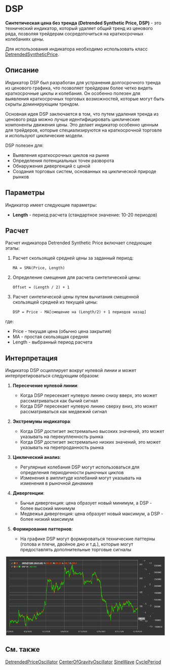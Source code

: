 # DSP

**Синтетическая цена без тренда (Detrended Synthetic Price, DSP)** - это технический индикатор, который удаляет общий тренд из ценового ряда, позволяя трейдерам сосредоточиться на краткосрочных колебаниях цены.

Для использования индикатора необходимо использовать класс [DetrendedSyntheticPrice](xref:StockSharp.Algo.Indicators.DetrendedSyntheticPrice).

## Описание

Индикатор DSP был разработан для устранения долгосрочного тренда из ценового графика, что позволяет трейдерам более четко видеть краткосрочные циклы и колебания. Он особенно полезен для выявления краткосрочных торговых возможностей, которые могут быть скрыты доминирующим трендом.

Основная идея DSP заключается в том, что путем удаления тренда из ценового ряда можно лучше идентифицировать циклические компоненты движения цены. Это делает индикатор особенно ценным для трейдеров, которые специализируются на краткосрочной торговле и используют циклические модели.

DSP полезен для:
- Выявления краткосрочных циклов на рынке
- Определения потенциальных точек разворота
- Обнаружения дивергенций с ценой
- Создания торговых систем, основанных на циклической природе рынков

## Параметры

Индикатор имеет следующие параметры:
- **Length** - период расчета (стандартное значение: 10-20 периодов)

## Расчет

Расчет индикатора Detrended Synthetic Price включает следующие этапы:

1. Расчет скользящей средней цены за заданный период:
   ```
   MA = SMA(Price, Length)
   ```

2. Определение смещения для расчета синтетической цены:
   ```
   Offset = (Length / 2) + 1
   ```

3. Расчет синтетической цены путем вычитания смещенной скользящей средней из текущей цены:
   ```
   DSP = Price - MA[смещение на (Length/2) + 1 периодов назад]
   ```

где:
- Price - текущая цена (обычно цена закрытия)
- MA - простая скользящая средняя
- Length - выбранный период расчета

## Интерпретация

Индикатор DSP осциллирует вокруг нулевой линии и может интерпретироваться следующим образом:

1. **Пересечение нулевой линии**:
   - Когда DSP пересекает нулевую линию снизу вверх, это может рассматриваться как бычий сигнал
   - Когда DSP пересекает нулевую линию сверху вниз, это может рассматриваться как медвежий сигнал

2. **Экстремумы индикатора**:
   - Когда DSP достигает экстремально высоких значений, это может указывать на перекупленность рынка
   - Когда DSP достигает экстремально низких значений, это может указывать на перепроданность рынка

3. **Циклический анализ**:
   - Регулярные колебания DSP могут использоваться для определения периодичности рыночных циклов
   - Изменения в амплитуде колебаний могут указывать на изменения в рыночной динамике

4. **Дивергенции**:
   - Бычья дивергенция: цена образует новый минимум, а DSP - более высокий минимум
   - Медвежья дивергенция: цена образует новый максимум, а DSP - более низкий максимум

5. **Формирование паттернов**:
   - На графике DSP могут формироваться технические паттерны (голова и плечи, двойное дно и т.д.), которые могут предоставлять дополнительные торговые сигналы

![indicator_detrended_synthetic_price](../../../../images/indicator_detrended_synthetic_price.png)

## См. также

[DetrendedPriceOscillator](dpo.md)
[CenterOfGravityOscillator](center_of_gravity_oscillator.md)
[SineWave](sine_wave.md)
[CyclePeriod](cycle_period.md)